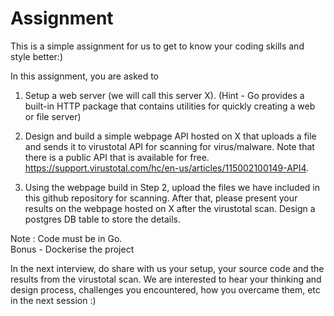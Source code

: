 # Assignment 

This is a simple assignment for us to get to know your coding skills and style better:)

In this assignment, you are asked to

1. Setup a web server (we will call this server X). (Hint - Go provides a built-in HTTP package that contains utilities for quickly creating a web or file server)

2. Design and build a simple webpage API hosted on X that uploads a file and sends it to virustotal API for scanning for virus/malware. Note that there is a public API that is available for free. https://support.virustotal.com/hc/en-us/articles/115002100149-API4.

3. Using the webpage build in Step 2, upload the files we have included in this github repository for scanning. After that, please present your results on the webpage hosted on X after the virustotal scan. Design a postgres DB table to store the details.

Note : Code must be in Go. \
Bonus - Dockerise the project

In the next interview, do share with us your setup, your source code and the results from the virustotal scan. We are interested to hear your thinking and design process, challenges you encountered, how you overcame them, etc in the next session :)
